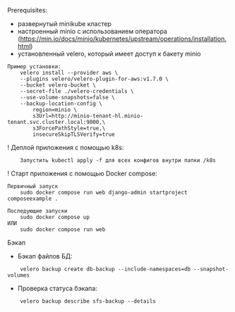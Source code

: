 Prerequisites:
- развернутый minikube кластер
- настроенный minio с использованием оператора (https://min.io/docs/minio/kubernetes/upstream/operations/installation.html)
- установленный velero, который имеет доступ к бакету minio
```
Пример установки:
    velero install --provider aws \
    --plugins velero/velero-plugin-for-aws:v1.7.0 \
    --bucket velero-bucket \
    --secret-file ./velero-credentials \
    --use-volume-snapshots=false \
    --backup-location-config \
        region=minio \
        s3Url=http://minio-tenant-hl.minio-tenant.svc.cluster.local:9000,\
        s3ForcePathStyle=true,\
        insecureSkipTLSVerify=true
```

! Деплой приложения с помощью k8s:
```
    Запустить kubectl apply -f для всех конфигов внутри папки /k8s
```

! Старт приложения с помощью Docker compose:
```
Первичный запуск
    sudo docker compose run web django-admin startproject composeexample .
```
```
Последующие запуски
    sudo docker compose up
ИЛИ
    sudo docker compose run web
```

Бэкап
- Бэкап файлов БД:
```
    velero backup create db-backup --include-namespaces=db --snapshot-volumes
```
- Проверка статуса бэкапа:
```
    velero backup describe sfs-backup --details
```
